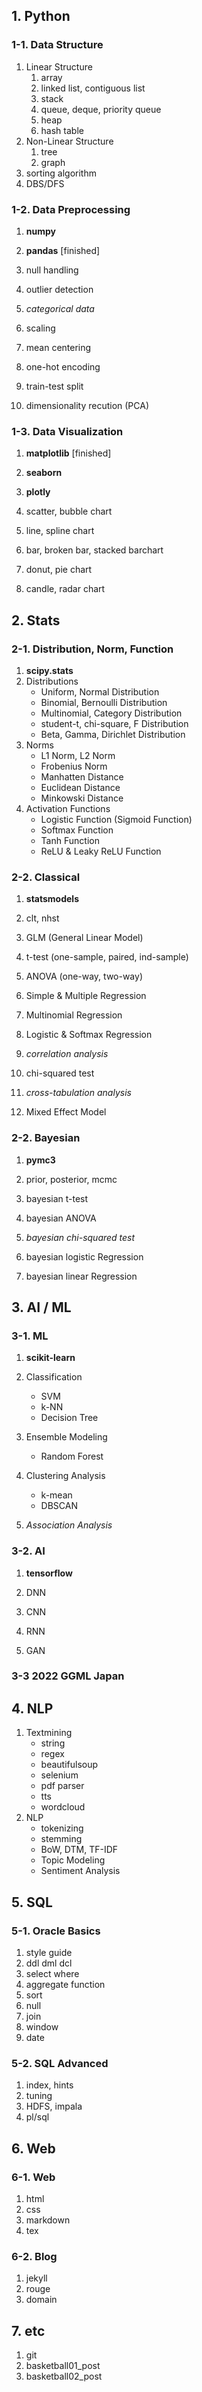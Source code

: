 ## 1. Python
### 1-1. Data Structure
1. Linear Structure
    1. array
    1. linked list, contiguous list
    1. stack
    1. queue, deque, priority queue
    1. heap
    1. hash table
1. Non-Linear Structure
    1. tree
    1. graph
1. sorting algorithm
1. DBS/DFS

### 1-2. Data Preprocessing
1. **numpy**
1. **pandas** [finished]

1. null handling
1. outlier detection
1. *categorical data*
1. scaling 
1. mean centering
1. one-hot encoding
1. train-test split
1. dimensionality recution (PCA)

### 1-3. Data Visualization
1. **matplotlib** [finished]
1. **seaborn** 
1. **plotly**

1. scatter, bubble chart
1. line, spline chart
1. bar, broken bar, stacked barchart
1. donut, pie chart
1. candle, radar chart


## 2. Stats
### 2-1. Distribution, Norm, Function
1. **scipy.stats**
1. Distributions
    * Uniform, Normal Distribution
    * Binomial, Bernoulli Distribution
    * Multinomial, Category Distribution
    * student-t, chi-square, F Distribution
    * Beta, Gamma, Dirichlet Distribution
1. Norms
    * L1 Norm, L2 Norm
    * Frobenius Norm
    * Manhatten Distance
    * Euclidean Distance
    * Minkowski Distance
1. Activation Functions
    * Logistic Function (Sigmoid Function)
    * Softmax Function
    * Tanh Function
    * ReLU & Leaky ReLU Function

### 2-2. Classical
1. **statsmodels**

1. clt, nhst
1. GLM (General Linear Model)
1. t-test (one-sample, paired, ind-sample)
1. ANOVA (one-way, two-way)
1. Simple & Multiple Regression
1. Multinomial Regression
1. Logistic & Softmax Regression
1. *correlation analysis*
1. chi-squared test
1. *cross-tabulation analysis*
1. Mixed Effect Model

### 2-2. Bayesian
1. **pymc3**

1. prior, posterior, mcmc
1. bayesian t-test
1. bayesian ANOVA
1. *bayesian chi-squared test*
1. bayesian logistic Regression
1. bayesian linear Regression


## 3. AI / ML
### 3-1. ML
1. **scikit-learn**

1. Classification
    * SVM
    * k-NN
    * Decision Tree
1. Ensemble Modeling
    * Random Forest
1. Clustering Analysis
    * k-mean
    * DBSCAN
1. *Association Analysis*

### 3-2. AI
1. **tensorflow**

1. DNN
1. CNN
1. RNN
1. GAN

### 3-3 2022 GGML Japan


## 4. NLP
<!-- Change to 'Advanced' later, with Computer Vision and Time Series Analysis -->

1. Textmining
    * string
    * regex
    * beautifulsoup
    * selenium
    * pdf parser
    * tts
    * wordcloud
2. NLP
    * tokenizing
    * stemming
    * BoW, DTM, TF-IDF
    * Topic Modeling
    * Sentiment Analysis


## 5. SQL
### 5-1. Oracle Basics
1. style guide
1. ddl dml dcl
1. select where
1. aggregate function
1. sort
1. null 
1. join
1. window
1. date

### 5-2. SQL Advanced
1. index, hints
1. tuning
1. HDFS, impala
1. pl/sql

## 6. Web
### 6-1. Web
1. html
1. css
1. markdown
1. tex

### 6-2. Blog
1. jekyll
1. rouge
1. domain

## 7. etc
1. git
1. basketball01_post
1. basketball02_post